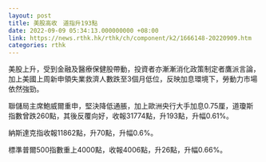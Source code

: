 ```yaml
---
layout: post
title: 美股高收　道指升193點
date: 2022-09-09 05:34:13.000000000 +08:00
link: https://news.rthk.hk/rthk/ch/component/k2/1666148-20220909.htm
categories: rthk
---
```


美股上升，受到金融及醫療保健股帶動，投資者亦漸漸消化政策制定者鷹派言論，加上美國上周新申領失業救濟人數跌至3個月低位，反映加息環境下，勞動力市場依然強勁。

聯儲局主席鮑威爾重申，堅決降低通脹，加上歐洲央行大手加息0.75厘，道瓊斯指數曾跌260點，其後反覆向好，收報31774點，升193點，升幅0.61%。

納斯達克指收報11862點，升70點，升幅0.6%。

標準普爾500指數重上4000點，收報4006點，升26點，升幅0.66%。
